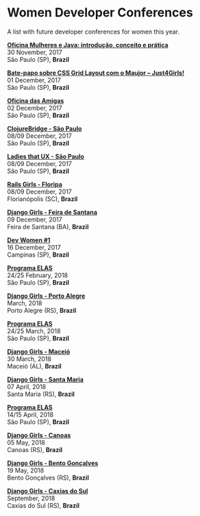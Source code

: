# Women Developer Conferences

A list with future developer conferences for women this year.

[**Oficina Mulheres e Java: introdução, conceito e prática**](https://docs.google.com/forms/d/e/1FAIpQLSefqZD-RG0FjJgHyEi2bI6p7r7nqfIhVOMJXofKb94CFRzeAg/viewform)  
30 November, 2017  
São Paulo (SP), **Brazil**

[**Bate-papo sobre CSS Grid Layout com o Maujor – Just4Girls!**](http://ctnovatec.com.br/bate-papo-css-grid-layout-maujor/)  
01 December, 2017  
São Paulo (SP), **Brazil**

[**Oficina das Amigas**](http://arianecor.net/oficinadasamigas/)  
02 December, 2017  
São Paulo (SP), **Brazil**

[**ClojureBridge - São Paulo**](http://www.clojurebridge.org/events/2017-12-08-sao-paulo)  
08/09 December, 2017  
São Paulo (SP), **Brazil**

[**Ladies that UX - São Paulo**](https://www.facebook.com/events/1710878575897208/)  
08/09 December, 2017  
São Paulo (SP), **Brazil**

[**Rails Girls - Floripa**](http://railsgirls.com/florianopolis.html)  
08/09 December, 2017  
Florianópolis (SC), **Brazil**

[**Django Girls - Feira de Santana**](https://djangogirls.org/feiradesantana/)  
09 December, 2017  
Feira de Santana (BA), **Brazil**

[**Dev Women #1**](https://www.meetup.com/campinas-frontend/events/245494442/?eventId=245494442)  
16 December, 2017  
Campinas (SP), **Brazil**

[**Programa ELAS**](http://programaelas.com.br/)  
24/25 February, 2018  
São Paulo (SP), **Brazil**

[**Django Girls - Porto Alegre**](https://djangogirls.org/portoalegre/)  
March, 2018  
Porto Alegre (RS), **Brazil**

[**Programa ELAS**](http://programaelas.com.br/)  
24/25 March, 2018  
São Paulo (SP), **Brazil**

[**Django Girls - Maceió**](https://djangogirls.org/maceio/)  
30 March, 2018  
Maceió (AL), **Brazil**

[**Django Girls - Santa Maria**](https://djangogirls.org/santamaria/)  
07 April, 2018  
Santa Maria (RS), **Brazil**

[**Programa ELAS**](http://programaelas.com.br/)  
14/15 April, 2018  
São Paulo (SP), **Brazil**

[**Django Girls - Canoas**](https://djangogirls.org/canoas/)  
05 May, 2018  
Canoas (RS), **Brazil**

[**Django Girls - Bento Gonçalves**](https://djangogirls.org/bentogoncalves/)  
19 May, 2018  
Bento Gonçalves (RS), **Brazil**

[**Django Girls - Caxias do Sul**](https://djangogirls.org/caxiasdosul/)  
September, 2018  
Caxias do Sul (RS), **Brazil**
